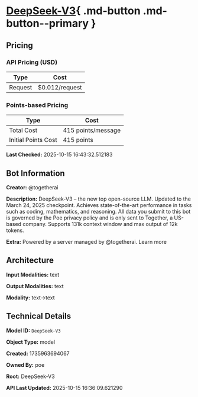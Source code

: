# [DeepSeek-V3](https://poe.com/DeepSeek-V3){ .md-button .md-button--primary }

## Pricing

### API Pricing (USD)

| Type | Cost |
|------|------|
| Request | $0.012/request |

### Points-based Pricing

| Type | Cost |
|------|------|
| Total Cost | 415 points/message |
| Initial Points Cost | 415 points |

**Last Checked:** 2025-10-15 16:43:32.512183


## Bot Information

**Creator:** @togetherai

**Description:** DeepSeek-V3 – the new top open-source LLM. Updated to the March 24, 2025 checkpoint. Achieves state-of-the-art performance in tasks such as coding, mathematics, and reasoning. All data you submit to this bot is governed by the Poe privacy policy and is only sent to Together, a US-based company. Supports 131k context window and max output of 12k tokens.

**Extra:** Powered by a server managed by @togetherai. Learn more


## Architecture

**Input Modalities:** text

**Output Modalities:** text

**Modality:** text->text


## Technical Details

**Model ID:** `DeepSeek-V3`

**Object Type:** model

**Created:** 1735963694067

**Owned By:** poe

**Root:** DeepSeek-V3

**API Last Updated:** 2025-10-15 16:36:09.621290
